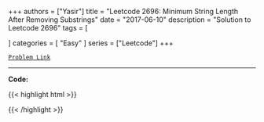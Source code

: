 
+++
authors = ["Yasir"]
title = "Leetcode 2696: Minimum String Length After Removing Substrings"
date = "2017-06-10"
description = "Solution to Leetcode 2696"
tags = [
    
]
categories = [
    "Easy"
]
series = ["Leetcode"]
+++



[`Problem Link`](https://leetcode.com/problems/minimum-string-length-after-removing-substrings/description/)

---

**Code:**

{{< highlight html >}}

{{< /highlight >}}

